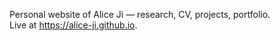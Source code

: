 Personal website of Alice Ji — research, CV, projects, portfolio. 
<br> Live at https://alice-ji.github.io.
